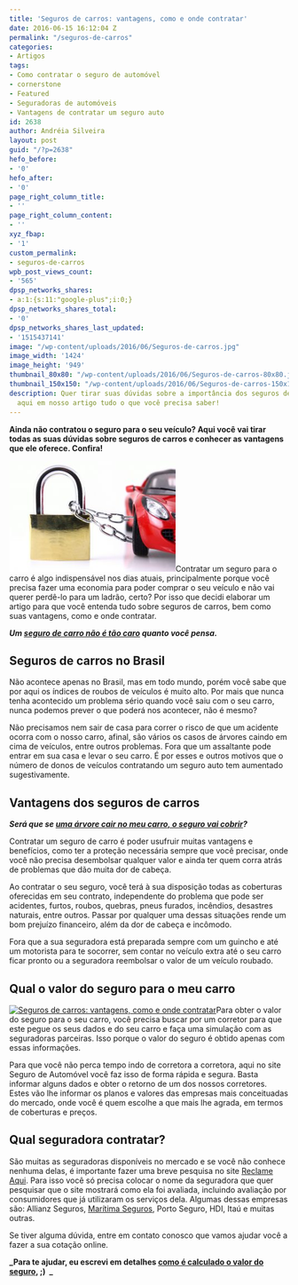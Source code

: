 ```yaml
---
title: 'Seguros de carros: vantagens, como e onde contratar'
date: 2016-06-15 16:12:04 Z
permalink: "/seguros-de-carros"
categories:
- Artigos
tags:
- Como contratar o seguro de automóvel
- cornerstone
- Featured
- Seguradoras de automóveis
- Vantagens de contratar um seguro auto
id: 2638
author: Andréia Silveira
layout: post
guid: "/?p=2638"
hefo_before:
- '0'
hefo_after:
- '0'
page_right_column_title:
- ''
page_right_column_content:
- ''
xyz_fbap:
- '1'
custom_permalink:
- seguros-de-carros
wpb_post_views_count:
- '565'
dpsp_networks_shares:
- a:1:{s:11:"google-plus";i:0;}
dpsp_networks_shares_total:
- '0'
dpsp_networks_shares_last_updated:
- '1515437141'
image: "/wp-content/uploads/2016/06/Seguros-de-carros.jpg"
image_width: '1424'
image_height: '949'
thumbnail_80x80: "/wp-content/uploads/2016/06/Seguros-de-carros-80x80.jpg"
thumbnail_150x150: "/wp-content/uploads/2016/06/Seguros-de-carros-150x150.jpg"
description: Quer tirar suas dúvidas sobre a importância dos seguros de carros? Confira
  aqui em nosso artigo tudo o que você precisa saber!
---
```


**Ainda não contratou o seguro para o seu veículo? Aqui você vai tirar todas as suas dúvidas sobre seguros de carros e conhecer as vantagens que ele oferece. Confira!**

[<img class="alignleft wp-image-3254 size-medium" title="Seguros de carros: vantagens, como e onde contratar" src="/wp-content/uploads/2016/06/Seguros-de-carros-300x200.jpg" alt="Seguros de carros: vantagens, como e onde contratar" width="300" height="200" />](/wp-content/uploads/2016/06/Seguros-de-carros.jpg)Contratar um seguro para o carro é algo indispensável nos dias atuais, principalmente porque você precisa fazer uma economia para poder comprar o seu veículo e não vai querer perdê-lo para um ladrão, certo? Por isso que decidi elaborar um artigo para que você entenda tudo sobre seguros de carros, bem como suas vantagens, como e onde contratar.

**_Um <a href="/seguro-auto-preco" target="_blank">seguro de carro não é tão caro</a> quanto você pensa._** 

## Seguros de carros no Brasil

Não acontece apenas no Brasil, mas em todo mundo, porém você sabe que por aqui os índices de roubos de veículos é muito alto. Por mais que nunca tenha acontecido um problema sério quando você saiu com o seu carro, nunca podemos prever o que poderá nos acontecer, não é mesmo?

Não precisamos nem sair de casa para correr o risco de que um acidente ocorra com o nosso carro, afinal, são vários os casos de árvores caindo em cima de veículos, entre outros problemas. Fora que um assaltante pode entrar em sua casa e levar o seu carro. É por esses e outros motivos que o número de donos de veículos contratando um seguro auto tem aumentado sugestivamente.

## Vantagens dos seguros de carros

**_Será que se <a href="/seguro-cobre-queda-arvore" target="_blank">uma árvore cair no meu carro, o seguro vai cobrir</a>?_**

Contratar um seguro de carro é poder usufruir muitas vantagens e benefícios, como ter a proteção necessária sempre que você precisar, onde você não precisa desembolsar qualquer valor e ainda ter quem corra atrás de problemas que dão muita dor de cabeça.

Ao contratar o seu seguro, você terá à sua disposição todas as coberturas oferecidas em seu contrato, independente do problema que pode ser acidentes, furtos, roubos, quebras, pneus furados, incêndios, desastres naturais, entre outros. Passar por qualquer uma dessas situações rende um bom prejuízo financeiro, além da dor de cabeça e incômodo.

Fora que a sua seguradora está preparada sempre com um guincho e até um motorista para te socorrer, sem contar no veículo extra até o seu carro ficar pronto ou a seguradora reembolsar o valor de um veículo roubado.

## Qual o valor do seguro para o meu carro

[<img class="alignleft wp-image-3256 size-full" title="Seguros de carros: vantagens, como e onde contratar" src="/wp-content/uploads/2016/06/Seguros-de-carross.jpg" alt="Seguros de carros: vantagens, como e onde contratar" width="275" height="183" srcset="/wp-content/uploads/2016/06/Seguros-de-carross.jpg 275w, /wp-content/uploads/2016/06/Seguros-de-carross-250x166.jpg 250w, /wp-content/uploads/2016/06/Seguros-de-carross-120x80.jpg 120w" sizes="(max-width: 275px) 100vw, 275px" />](/wp-content/uploads/2016/06/Seguros-de-carross.jpg)Para obter o valor do seguro para o seu carro, você precisa buscar por um corretor para que este pegue os seus dados e do seu carro e faça uma simulação com as seguradoras parceiras. Isso porque o valor do seguro é obtido apenas com essas informações.

Para que você não perca tempo indo de corretora a corretora, aqui no site Seguro de Automóvel você faz isso de forma rápida e segura. Basta informar alguns dados e obter o retorno de um dos nossos corretores. Estes vão lhe informar os planos e valores das empresas mais conceituadas do mercado, onde você é quem escolhe a que mais lhe agrada, em termos de coberturas e preços.

## Qual seguradora contratar?

São muitas as seguradoras disponíveis no mercado e se você não conhece nenhuma delas, é importante fazer uma breve pesquisa no site <a href="http://www.reclameaqui.com.br/" target="_blank">Reclame Aqui</a>. Para isso você só precisa colocar o nome da seguradora que quer pesquisar que o site mostrará como ela foi avaliada, incluindo avaliação por consumidores que já utilizaram os serviços dela. Algumas dessas empresas são: Allianz Seguros, <a href="/maritima-seguros-auto/" target="_blank">Marítima Seguros</a>, Porto Seguro, HDI, Itaú e muitas outras.

Se tiver alguma dúvida, entre em contato conosco que vamos ajudar você a fazer a sua cotação online.

**_Para te ajudar, eu escrevi em detalhes <a href="/calculo-valor-seguro-carro" target="_blank">como é calculado o valor do seguro</a>, ;)  _**